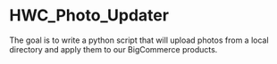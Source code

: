# HWC_Photo_Updater
The goal is to write a python script that will upload photos from a local directory and apply them to our BigCommerce products.
